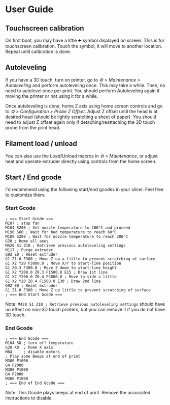 # User Guide

## Touchscreen calibration

On first boot, you may have a little ➕ symbol displayed on screen. This is for touchscreen calibration. Touch the symbol, it will move to another location. Repeat until calibration is done.

## Autoleveling

If you have a 3D touch, turn on printer, go to _⚙ > Maintenance > Autoleveling_ and perform autoleveling once. This may take a while. Then, no need to autolevel once per print. You should perform Autoleveling again if moving the printer or not using it for a while.

Once autoleveling is done, home Z axis using home screen controls and go to _⚙ > Configuration > Probe Z Offset_. Adjust Z offset until the head is at desired head (should be lightly scratching a sheet of paper). You should need to adjust Z offset again only if detaching/reattaching the 3D touch probe from the print head.

## Filament load / unload

You can also use the Load/Unload macros in _⚙ > Maintenance_, or adjust heat and operate extruder directly using controls from the home screen.

## Start / End gcode

I'd recommend using the following start/end gcodes in your slicer. Feel free to customize them.

### Start Gcode

```
; === Start Gcode ===
M107 ; stop fan
M104 S200 ; Set nozzle temperature to 200°C and proceed
M190 S60 ; Wait for bed temperature to reach 60°C
M109 S200 ; Wait for nozzle temperature to reach 200°C
G28 ; home all axes
M420 S1 Z10 ; Retrieve previous autoleveling settings
M117 ; Purge extruder
G92 E0 ; Reset extruder
G1 Z1.0 F300 ; Move Z up a little to prevent scratching of surface
G1 X2 Y20 F3000.0 ; Move X/Y to start-line position
G1 Z0.3 F300.0 ; Move Z down to start-line height
G1 X2 Y200.0 Z0.3 F1500.0 E15 ; Draw 1st line
G1 X2 Y200.0 Z0.4 F3000.0 ; Move to side a little
G1 X2 Y20 Z0.4 F1500.0 E30 ; Draw 2nd line
G92 E0 ; Reset extruder
G1 Z1.0 F300 ; Move Z up little to prevent scratching of surface
; === End Start Gcode ===
```

Note: `M420 S1 Z10 ; Retrieve previous autoleveling settings` should have no effect on non-3D touch printers, but you can remove it if you do not have 3D touch.

### End Gcode

```
; === End Gcode ===
M104 S0 ; turn off temperature
G28 X0  ; home X axis
M84     ; disable motors
; Play some Beeps at end of print
M300 P1000
G4 P2000
M300 P1000
G4 P2000
M300 P1000
; === End of End Gcode ===
```

Note: This Gcode plays beeps at end of print. Remove the associated instructions to disable.
